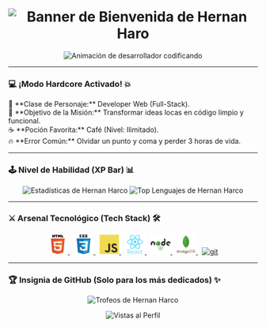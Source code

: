<h1 align="center">
  <img src="https://capsule-render.vercel.app/api?type=waving&color=3670F7&height=180&section=header&text=HERNAN%20HARO&fontSize=50&fontColor=ffffff&animation=fadeIn&desc=Full-Stack%20Web%20Dev%20|%20Codificando%20Memes%20y%20Webs!&descAlign=60&descAlignY=60" alt="Banner de Bienvenida de Hernan Haro" />
</h1>

<p align="center">
  <img src="https://user-images.githubusercontent.com/73097560/115834477-dbab4500-a447-11eb-908a-139a6edaec5c.gif" alt="Animación de desarrollador codificando" width="50%">
</p>

---

### 💻 ¡Modo Hardcore Activado! 💥

<p align="left">
  👾 **Clase de Personaje:** Developer Web (Full-Stack).
  <br>
  🥇 **Objetivo de la Misión:** Transformar ideas locas en código limpio y funcional.
  <br>
  ☕ **Poción Favorita:** Café (Nivel: Ilimitado).
  <br>
  🔥 **Error Común:** Olvidar un punto y coma y perder 3 horas de vida.
</p>

---

### 🕹️ Nivel de Habilidad (XP Bar) 📊

<p align="center">
  <img src="https://github-readme-stats.vercel.app/api?username=hernanharco&show_icons=true&theme=gotham&hide_border=true&include_all_commits=true&count_private=true&title_color=3670F7&icon_color=3670F7" alt="Estadísticas de Hernan Harco" width="48%"/>

  <img src="https://github-readme-stats.vercel.app/api/top-langs/?username=hernanharco&layout=compact&langs_count=6&theme=gotham&hide_border=true&title_color=3670F7&icon_color=3670F7" alt="Top Lenguajes de Hernan Harco" width="48%" />
</p>

---

### ⚔️ Arsenal Tecnológico (Tech Stack) 🛠️

<p align="center">
  <a href="https://developer.mozilla.org/es/docs/Web/HTML" target="_blank" rel="noreferrer"> <img src="https://raw.githubusercontent.com/devicons/devicon/master/icons/html5/html5-original-wordmark.svg" alt="html5" width="40" height="40"/> </a> &nbsp;
  <a href="https://www.w3schools.com/css/" target="_blank" rel="noreferrer"> <img src="https://raw.githubusercontent.com/devicons/devicon/master/icons/css3/css3-original-wordmark.svg" alt="css3" width="40" height="40"/> </a> &nbsp;
  <a href="https://developer.mozilla.org/en-US/docs/Web/JavaScript" target="_blank" rel="noreferrer"> <img src="https://raw.githubusercontent.com/devicons/devicon/master/icons/javascript/javascript-original.svg" alt="javascript" width="40" height="40"/> </a> &nbsp;
  <a href="https://reactjs.org/" target="_blank" rel="noreferrer"> <img src="https://raw.githubusercontent.com/devicons/devicon/master/icons/react/react-original-wordmark.svg" alt="react" width="40" height="40"/> </a> &nbsp;
  <a href="https://nodejs.org" target="_blank" rel="noreferrer"> <img src="https://raw.githubusercontent.com/devicons/devicon/master/icons/nodejs/nodejs-original-wordmark.svg" alt="nodejs" width="40" height="40"/> </a> &nbsp;
  <a href="https://www.mongodb.com/" target="_blank" rel="noreferrer"> <img src="https://raw.githubusercontent.com/devicons/devicon/master/icons/mongodb/mongodb-original-wordmark.svg" alt="mongodb" width="40" height="40"/> </a> &nbsp;
  <a href="https://git-scm.com/" target="_blank" rel="noreferrer"> <img src="https://www.vectorlogo.zone/logos/git-scm/git-scm-icon.svg" alt="git" width="40" height="40"/> </a>
</p>

---

### 🏆 Insignia de GitHub (Solo para los más dedicados) ✨

<p align="center">
  <img src="https://github-profile-trophy.vercel.app/?username=hernanharco&theme=flat" alt="Trofeos de Hernan Harco" />
</p>

<div align="center">
  <img src="https://komarev.com/ghpvc/?username=hernanharco&style=for-the-badge&color=3670F7" alt="Vistas al Perfil" />
</div>
